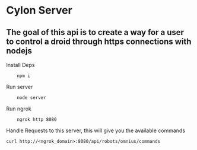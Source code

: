 # Cylon Server

## The goal of this api is to create a way for a user to control a droid through https connections with nodejs

Install Deps
```
    npm i
```

Run server
```
    node server
```

Run ngrok
```
    ngrok http 8080
```

Handle Requests to this server, this will give you the available commands
```
curl http://<ngrok_domain>:8080/api/robots/omnius/commands
```
